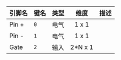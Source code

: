 <!--
DO NOT EDIT THIS FILE DIRECTLY.
This file is generated by tools/comp-docs.js.
All changes will be overwritten by regeneration.
-->

<slot class="model-pins">

| 引脚名 | 键名 | 类型 | 维度 | 描述 |
|:------ |:---- |:----:|:----:|:---- |
| Pin \+ | `0` | 电气 | 1 x 1 |  |
| Pin \- | `1` | 电气 | 1 x 1 |  |
| Gate | `2` | 输入 | 2*N x 1 |  |

</slot>
